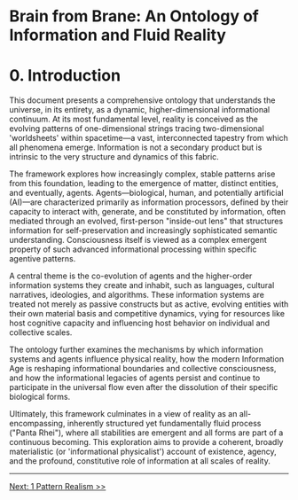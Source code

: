 # Brain from Brane: An Ontology of Information and Fluid Reality

# **0. Introduction**

This document presents a comprehensive ontology that understands the universe, in its entirety, as a dynamic, higher-dimensional informational continuum. At its most fundamental level, reality is conceived as the evolving patterns of one-dimensional strings tracing two-dimensional 'worldsheets' within spacetime—a vast, interconnected tapestry from which all phenomena emerge. Information is not a secondary product but is intrinsic to the very structure and dynamics of this fabric.

The framework explores how increasingly complex, stable patterns arise from this foundation, leading to the emergence of matter, distinct entities, and eventually, agents. Agents—biological, human, and potentially artificial (AI)—are characterized primarily as information processors, defined by their capacity to interact with, generate, and be constituted by information, often mediated through an evolved, first-person "inside-out lens" that structures information for self-preservation and increasingly sophisticated semantic understanding. Consciousness itself is viewed as a complex emergent property of such advanced informational processing within specific agentive patterns.

A central theme is the co-evolution of agents and the higher-order information systems they create and inhabit, such as languages, cultural narratives, ideologies, and algorithms. These information systems are treated not merely as passive constructs but as active, evolving entities with their own material basis and competitive dynamics, vying for resources like host cognitive capacity and influencing host behavior on individual and collective scales.

The ontology further examines the mechanisms by which information systems and agents influence physical reality, how the modern Information Age is reshaping informational boundaries and collective consciousness, and how the informational legacies of agents persist and continue to participate in the universal flow even after the dissolution of their specific biological forms.

Ultimately, this framework culminates in a view of reality as an all-encompassing, inherently structured yet fundamentally fluid process ("Panta Rhei"), where all stabilities are emergent and all forms are part of a continuous becoming. This exploration aims to provide a coherent, broadly materialistic (or 'informational physicalist') account of existence, agency, and the profound, constitutive role of information at all scales of reality.

---

[Next: 1 Pattern Realism >>](1-pattern-realism.md)